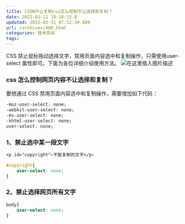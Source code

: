 ```yaml
---
title: CSDN不让复制css怎么控制不让选择和复制？
date: 2021-03-11 19:18:13.0
updated: 2022-03-31 07:52:39.689
url: /archives/480.html
categories: 技术杂谈
tags: 
---
```




CSS 禁止鼠标拖动选择文字，禁用页面内容选中和复制操作，只需使用user-select 属性即可。下面为各位详细介绍使用方法。 ![在这里插入图片描述](https://img-blog.csdnimg.cn/20210311191128227.png?x-oss-process=image/watermark,type_ZmFuZ3poZW5naGVpdGk,shadow_10,text_aHR0cHM6Ly9ibG9nLmNzZG4ubmV0L3FxXzMzMjU0NzY2,size_16,color_FFFFFF,t_70)

### css 怎么控制网页内容不让选择和复制？

要想通过 CSS 禁用页面内容选中和复制操作，需要增加如下代码：

```css
-moz-user-select: none; 
-webkit-user-select: none; 
-ms-user-select: none; 
-khtml-user-select: none; 
user-select: none;
```

### 1、禁止选中某一段文字

```css
<p id="copyright">不能复制的文字</p>

#copyright{
    user-select: none; 
}
```

### 2、禁止选择网页所有文字

```css
body{
    user-select: none; 
}
```
